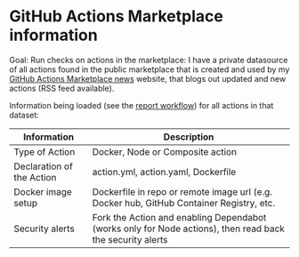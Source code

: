 # GitHub Actions Marketplace information

Goal: Run checks on actions in the marketplace: I have a private datasource of all actions found in the public marketplace that is created and used by my [GitHub Actions Marketplace news](https://devops-actions.github.io/github-actions-marketplace-news/) website, that blogs out updated and new actions (RSS feed available). 

Information being loaded (see the [report workflow](.github/workflows/report.yml)) for all actions in that dataset:

|Information|Description|
|---|---|
|Type of Action|Docker, Node or Composite action|
|Declaration of the Action|action.yml, action.yaml, Dockerfile|
|Docker image setup|Dockerfile in repo or remote image url (e.g. Docker hub, GitHub Container Registry, etc.|
|Security alerts|Fork the Action and enabling Dependabot (works only for Node actions), then read back the security alerts|
